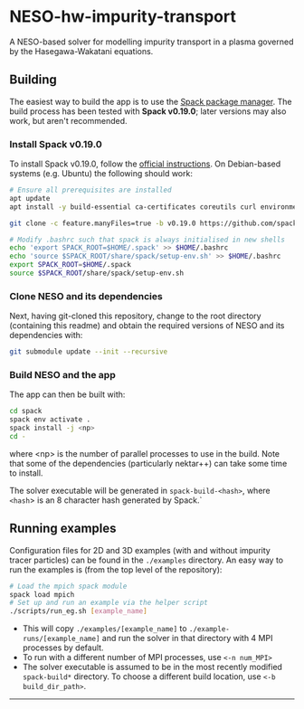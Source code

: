 # NESO-hw-impurity-transport
A NESO-based solver for modelling impurity transport in a plasma governed by the Hasegawa-Wakatani equations.

## Building
The easiest way to build the app is to use the [Spack package manager](https://spack.readthedocs.io/en/latest/index.html).
The build process has been tested with **Spack v0.19.0**; later versions may also work, but aren't recommended.

### Install Spack v0.19.0
To install Spack v0.19.0, follow the [official instructions](https://spack.readthedocs.io/en/latest/getting_started.html#installation).
On Debian-based systems (e.g. Ubuntu) the following should work:

```bash
# Ensure all prerequisites are installed
apt update
apt install -y build-essential ca-certificates coreutils curl environment-modules gfortran git gpg lsb-release python3 python3-distutils python3-venv unzip zip

git clone -c feature.manyFiles=true -b v0.19.0 https://github.com/spack/spack.git $HOME/.spack

# Modify .bashrc such that spack is always initialised in new shells
echo 'export SPACK_ROOT=$HOME/.spack' >> $HOME/.bashrc
echo 'source $SPACK_ROOT/share/spack/setup-env.sh' >> $HOME/.bashrc
export SPACK_ROOT=$HOME/.spack
source $SPACK_ROOT/share/spack/setup-env.sh
```


### Clone NESO and its dependencies
Next, having git-cloned this repository, change to the root directory (containing this readme) and obtain the required versions of NESO and its dependencies with:
```bash
git submodule update --init --recursive
```


### Build NESO and the app
The app can then be built with:
```bash
cd spack
spack env activate .
spack install -j <np>
cd -
```

where \<np\> is the number of parallel processes to use in the build.
Note that some of the dependencies (particularly nektar++) can take some time to install.

The solver executable will be generated in `spack-build-<hash>`, where `<hash`> is an 8 character hash generated by Spack.`

## Running examples
Configuration files for 2D and 3D examples (with and without impurity tracer particles) can be found in the `./examples` directory.
An easy way to run the examples is (from the top level of the repository):
```bash
# Load the mpich spack module
spack load mpich
# Set up and run an example via the helper script
./scripts/run_eg.sh [example_name]
```

- This will copy `./examples/[example_name]` to `./example-runs/[example_name]` and run the solver in that directory with 4 MPI processes by default.
- To run with a different number of MPI processes, use `<-n num_MPI> `
- The solver executable is assumed to be in the most recently modified `spack-build*` directory. To choose a different build location, use `<-b build_dir_path>`.

---